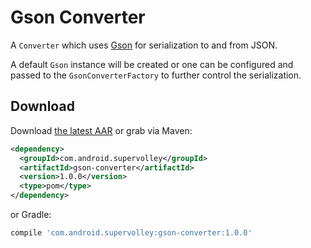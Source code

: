 Gson Converter
==============

A `Converter` which uses [Gson][1] for serialization to and from JSON.

A default `Gson` instance will be created or one can be configured and passed to the
`GsonConverterFactory` to further control the serialization.


Download
--------

Download [the latest AAR][2] or grab via Maven:
```xml
<dependency>
  <groupId>com.android.supervolley</groupId>
  <artifactId>gson-converter</artifactId>
  <version>1.0.0</version>
  <type>pom</type>
</dependency>
```
or Gradle:
```groovy
compile 'com.android.supervolley:gson-converter:1.0.0'
```

 [1]: https://github.com/google/gson
 [2]: https://bintray.com/octaware/super-volley/download_file?file_path=com%2Fandroid%2Fsupervolley%2Fgson%2F1.0.0%2Fgson-1.0.0.aar